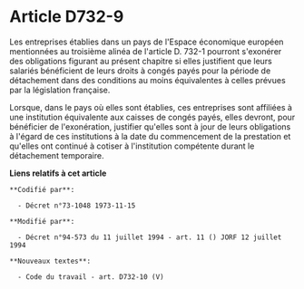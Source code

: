 # Article D732-9

Les entreprises établies dans un pays de l'Espace économique européen mentionnées au troisième alinéa de l'article D. 732-1
pourront s'exonérer des obligations figurant au présent chapitre si elles justifient que leurs salariés bénéficient de leurs
droits à congés payés pour la période de détachement dans des conditions au moins équivalentes à celles prévues par la
législation française.

Lorsque, dans le pays où elles sont établies, ces entreprises sont affiliées à une institution équivalente aux caisses de
congés payés, elles devront, pour bénéficier de l'exonération, justifier qu'elles sont à jour de leurs obligations à l'égard
de ces institutions à la date du commencement de la prestation et qu'elles ont continué à cotiser à l'institution compétente
durant le détachement temporaire.

**Liens relatifs à cet article**

	**Codifié par**:

	  - Décret n°73-1048 1973-11-15

	**Modifié par**:

	  - Décret n°94-573 du 11 juillet 1994 - art. 11 () JORF 12 juillet 1994

	**Nouveaux textes**:

	  - Code du travail - art. D732-10 (V)
